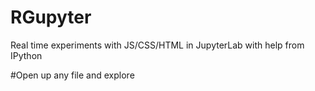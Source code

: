 # RGupyter
Real time experiments with JS/CSS/HTML in JupyterLab with help from IPython

#Open up any file and explore
